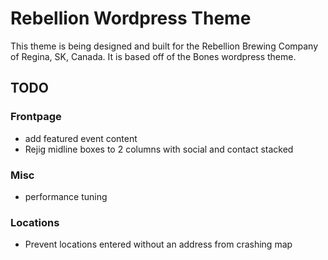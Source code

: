 # Rebellion Wordpress Theme

This theme is being designed and built for the Rebellion Brewing Company of Regina, SK, Canada.  It is based off of the Bones wordpress theme.


## TODO
### Frontpage
- add featured event content
- Rejig midline boxes to 2 columns with social and contact stacked

### Misc
- performance tuning

### Locations
- Prevent locations entered without an address from crashing map
